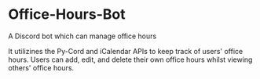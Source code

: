 # Office-Hours-Bot
A Discord bot which can manage office hours

It utilizines the Py-Cord and iCalendar APIs to keep track of users' office hours. Users can add, edit, and delete their own office hours whilst viewing others' office hours. 

